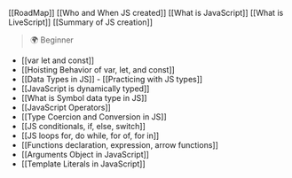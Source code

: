 [[RoadMap]]
[[Who and When JS created]]
[[What is JavaScript]]
[[What is LiveScript]]
[[Summary of JS creation]]

> 🌍 Beginner 

- [[var let and const]]
- [[Hoisting Behavior of var, let, and const]]
- [[Data Types in JS]] - [[Practicing with JS types]]
- [[JavaScript is dynamically typed]]
- [[What is Symbol data type in JS]]
- [[JavaScript Operators]]
- [[Type Coercion and Conversion in JS]]
- [[JS conditionals, if, else, switch]]
- [[JS loops for, do while, for of, for in]]
- [[Functions declaration, expression, arrow functions]]
- [[Arguments Object in JavaScript]]
- [[Template Literals in JavaScript]]
